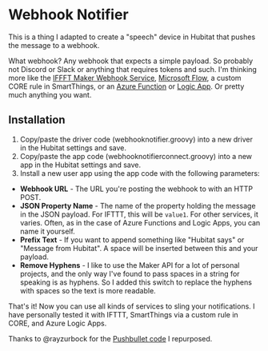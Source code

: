 # Webhook Notifier

This is a thing I adapted to create a "speech" device in Hubitat that pushes the message to a webhook. 

What webhook? Any webhook that expects a simple payload. So probably not Discord or Slack or anything that requires tokens and such. I'm thinking more like the [IFFFT Maker Webhook Service](https://ifttt.com/maker_webhooks), [Microsoft Flow](https://flow.microsoft.com), a custom CORE rule in SmartThings, or an [Azure Function](https://docs.microsoft.com/azure/azure-functions/) or [Logic App](https://docs.microsoft.com/azure/logic-apps/). Or pretty much anything you want.

## Installation

1. Copy/paste the driver code (webhooknotifier.groovy) into a new driver in the Hubitat settings and save.
2. Copy/paste the app code (webhooknotifierconnect.groovy) into a new app in the Hubitat settings and save.
3. Install a new user app using the app code with the following parameters:
  * **Webhook URL** - The URL you're posting the webhook to with an HTTP POST.
  * **JSON Property Name** - The name of the property holding the message in the JSON payload. For IFTTT, this will be `value1`. For other services, it varies. Often, as in the case of Azure Functions and Logic Apps, you can name it yourself.
  * **Prefix Text** - If you want to append something like "Hubitat says" or "Message from Hubitat". A space will be inserted between this and your payload.
  * **Remove Hyphens** - I like to use the Maker API for a lot of personal projects, and the only way I've found to pass spaces in a string for speaking is as hyphens. So I added this switch to replace the hyphens with spaces so the text is more readable.

That's it! Now you can use all kinds of services to sling your notifications. I have personally tested it with IFTTT, SmartThings via a custom rule in CORE, and Azure Logic Apps.

Thanks to @rayzurbock for the [Pushbullet code](https://github.com/rayzurbock/hubitat/tree/master/pushbullet) I repurposed.
